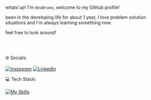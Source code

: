 whats'up! I'm `devBruno`, welcome to my Github profile!

been in the developing life for about 1 year, I love problem solution situations and I'm always learning something new.

feel free to look around!

</br>
</br>


🌐 Socials:
</br>
</br>
[![Instagram](https://img.shields.io/badge/Instagram-%23E4405F.svg?logo=Instagram&logoColor=white)](https://www.instagram.com/gustavo_locutor) 
[![LinkedIn](https://img.shields.io/badge/LinkedIn-%230077B5.svg?logo=linkedin&logoColor=white)](https://www.linkedin.com/in/gustavo-bruno-90344a272/) 

💻 Tech Stack:
</br>
</br>
[![My Skills](https://skillicons.dev/icons?i=java,python,js,html,css,ts,figma,tailwind,react,django,fastapi,postman-)](https://skillicons.dev)


<!-- Proudly created with GPRM ( https://gprm.itsvg.in ) -->
